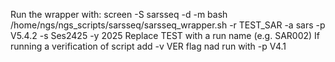 
Run the wrapper with: screen -S sarsseq -d -m bash /home/ngs/ngs_scripts/sarsseq/sarsseq_wrapper.sh -r TEST_SAR -a sars -p V5.4.2 -s Ses2425 -y 2025
Replace TEST with a run name (e.g. SAR002)
If running a verification of script add -v VER flag nad run with -p V4.1
